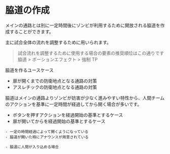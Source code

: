 # 脇道の作成

メインの通路とは別に一定時間後にゾンビが利用するために開放される脇道を作成することができます。

主に試合全体の流れを調整するために用いられます。

> 試合流れを調整するために使用する場合の要素の推奨順位はこの通りです
> 脇道 > ポーションエフェクト > 強制 TP

脇道を作るユースケース

- 扉が開くまでの防衛地点となる通路の対策
- アスレチックの防衛地点となる通路の対策

脇道はメインの通路よりゾンビが妨害が少なく進みやすい特性から、人間チームのアクションを基準に一定時間が経過してから開く場合が多いです。

- ボタンを押すアクションを経過開始の基準とするケース
- 扉が開いてからを経過開始の基準とするケース

```admonish success title= "推奨例"
- 一定の時間経過によって開くようになっている
- 脇道が開いた時にアナウンスが用意されている
```

```admonish failure title= "非推奨例"
- 脇道に人間が入り込める場合
```
